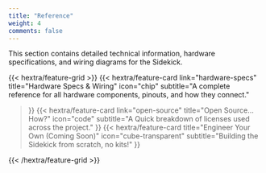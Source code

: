 ```yaml
---
title: "Reference"
weight: 4
comments: false
---
```


This section contains detailed technical information, hardware specifications, and wiring diagrams for the Sidekick.

{{< hextra/feature-grid >}}
  {{< hextra/feature-card
    link="hardware-specs"
    title="Hardware Specs & Wiring"
    icon="chip"
    subtitle="A complete reference for all hardware components, pinouts, and how they connect."
  >}}
  {{< hextra/feature-card
    link="open-source"
    title="Open Source... How?"
    icon="code"
    subtitle="A Quick breakdown of licenses used across the project."
  >}}
  {{< hextra/feature-card
    title="Engineer Your Own (Coming Soon)"
    icon="cube-transparent"
    subtitle="Building the Sidekick from scratch, no kits!"
  >}}

{{< /hextra/feature-grid >}}